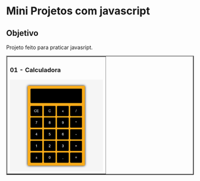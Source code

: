 # Mini Projetos com javascript

## Objetivo
Projeto feito para praticar javasript.

<table border="2">
  <tr>
    <td>
      <h3>01 - Calculadora</h3>
      <a href="https://github.com/carlos-rodrigues-tl/Mini-Projeto/tree/main/calculadora"><img src="./img/01-Calculadora.gif" width="250px" ></a>
    </td>
  </tr>
  
</table>
